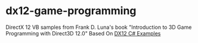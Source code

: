 # dx12-game-programming
DirectX 12 VB samples from Frank D. Luna's book "Introduction to 3D Game Programming with Direct3D 12.0"
Based On [DX12 C# Examples](https://github.com/discosultan/dx12-game-programming)



